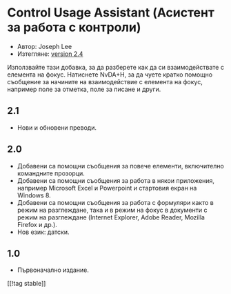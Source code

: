 # Control Usage Assistant (Асистент за работа с контроли) #

* Автор: Joseph Lee
* Изтегляне: [version 2.4][1]

Използвайте тази добавка, за да разберете как да си взаимодействате с
елемента на фокус.  Натиснете NvDA+H, за да чуете кратко помощно съобщение
за начините на взаимодействие с елемента на фокус, например поле за отметка,
поле за писане и други.

## 2.1 ##

* Нови и обновени преводи.


## 2.0 ##

* Добавени са помощни съобщения за повече елементи, включително командните
  прозорци.
* Добавени са помощни съобщения за работа в някои приложения, например
  Microsoft Excel и Powerpoint и стартовия екран на Windows 8.
* Добавени са помощни съобщения за работа с формуляри както в режим на
  разглеждане, така и в режим на фокус в документи с режим на разглеждане
  (Internet Explorer, Adobe Reader, Mozilla Firefox и др.).
* Нов език: датски.


## 1.0 ##

* Първоначално издание.

[[!tag stable]]

[1]: https://addons.nvda-project.org/files/get.php?file=cua
